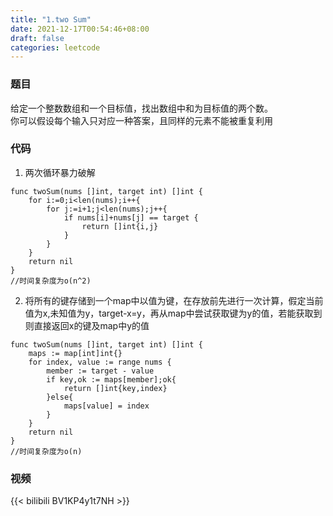 ```yaml
---
title: "1.two Sum"
date: 2021-12-17T00:54:46+08:00
draft: false
categories: leetcode
---
```


### 题目
给定一个整数数组和一个目标值，找出数组中和为目标值的两个数。  
你可以假设每个输入只对应一种答案，且同样的元素不能被重复利用

### 代码
1. 两次循环暴力破解
```golang
func twoSum(nums []int, target int) []int {
    for i:=0;i<len(nums);i++{
        for j:=i+1;j<len(nums);j++{
            if nums[i]+nums[j] == target {
                return []int{i,j}
            }
        }
    }
    return nil
}
//时间复杂度为o(n^2)
```
2. 将所有的键存储到一个map中以值为键，在存放前先进行一次计算，假定当前值为x,未知值为y，target-x=y，再从map中尝试获取键为y的值，若能获取到则直接返回x的键及map中y的值
```golang
func twoSum(nums []int, target int) []int {
    maps := map[int]int{}
    for index, value := range nums {
        member := target - value
        if key,ok := maps[member];ok{
            return []int{key,index}
        }else{
            maps[value] = index   
        }
    }
    return nil
}
//时间复杂度为o(n)
```
### 视频
{{< bilibili BV1KP4y1t7NH >}}
